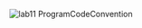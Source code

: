 ![lab11 ProgramCodeConvention](https://user-images.githubusercontent.com/79829528/204094230-145e7bee-49c1-44b9-a7af-7894b5b4143f.jpg)
